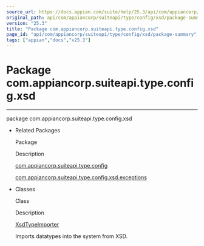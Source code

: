 ```yaml
---
source_url: https://docs.appian.com/suite/help/25.3/api/com/appiancorp/suiteapi/type/config/xsd/package-summary.html
original_path: api/com/appiancorp/suiteapi/type/config/xsd/package-summary.html
version: "25.3"
title: "Package com.appiancorp.suiteapi.type.config.xsd"
page_id: "api/com/appiancorp/suiteapi/type/config/xsd/package-summary"
tags: ["appian","docs","v25.3"]
---
```



# Package com.appiancorp.suiteapi.type.config.xsd

* * *

package com.appiancorp.suiteapi.type.config.xsd

-   Related Packages

    Package

    Description

    [com.appiancorp.suiteapi.type.config](../package-summary.html)

    [com.appiancorp.suiteapi.type.config.xsd.exceptions](exceptions/package-summary.html)

-   Classes

    Class

    Description

    [XsdTypeImporter](XsdTypeImporter.html "class in com.appiancorp.suiteapi.type.config.xsd")

    Imports datatypes into the system from XSD.